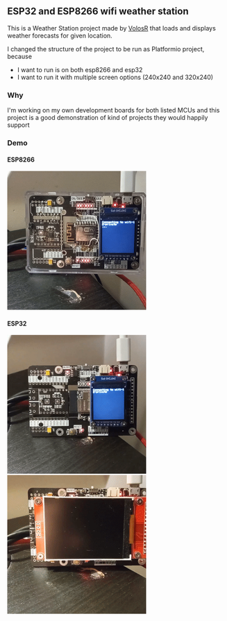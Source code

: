 ## ESP32 and ESP8266 wifi weather station

This is a Weather Station project made by [VolosR](https://github.com/VolosR/TTGOWeatherStation) that loads and displays weather forecasts for given location.

I changed the structure of the project to be run as Platformio project, because
- I want to run is on both esp8266 and esp32
- I want to run it with multiple screen options (240x240 and 320x240)
 
### Why

I'm working on my own development boards for both listed MCUs and this project is a good demonstration of kind of projects they would happily support

### Demo

#### ESP8266

![esp8266](/doc/demo/VID_20211222_222133.gif)

#### ESP32

![esp32](/doc/demo/VID_20211222_214319.gif)
![esp32](/doc/demo/VID_20211222_214531.gif)
